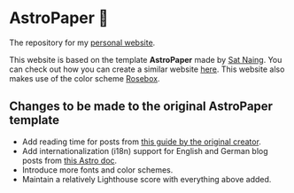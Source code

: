 # AstroPaper 📄

The repository for my [personal website](https://seele1306.com).

This website is based on the template **AstroPaper** made by [Sat Naing](https://github.com/satnaing). You can check out how you can create a similar website [here](https://github.com/satnaing/astro-paper). This website also makes use of the color scheme [Rosebox](https://github.com/kraxen72/Rosebox).

## Changes to be made to the original AstroPaper template

- Add reading time for posts from [this guide by the original creator](https://astro-paper.pages.dev/posts/how-to-add-estimated-reading-time/).
- Add internationalization (i18n) support for English and German blog posts from [this Astro doc](https://docs.astro.build/en/recipes/i18n/).
- Introduce more fonts and color schemes.
- Maintain a relatively Lighthouse score with everything above added.